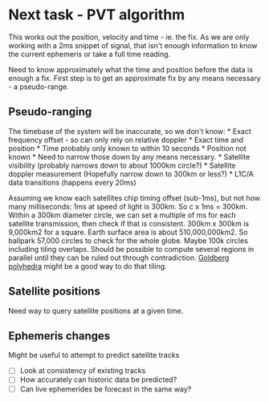 # Next task - PVT algorithm

This works out the position, velocity and time - ie. the fix. As we are only
working with a 2ms snippet of signal, that isn't enough information to know the
current ephemeris or take a full time reading.

Need to know approximately what the time and position before the data is enough
a fix. First step is to get an approximate fix by any means necessary - a
pseudo-range.

## Pseudo-ranging

The timebase of the system will be inaccurate, so we don't know:
    * Exact frequency offset - so can only rely on relative doppler
    * Exact time and position
      * Time probably only known to within 10 seconds
      * Position not known
      * Need to narrow those down by any means necessary.
        * Satellite visibility (probably narrows down to about 1000km circle?)
        * Satellite doppler measurement (Hopefully narrow down to 300km or less?)
        * L1C/A data transitions (happens every 20ms)

Assuming we know each satellites chip timing offset (sub-1ms), but not how many milliseconds:
1ms at speed of light is 300km. So c x 1ms = 300km. Within a 300km diameter
circle, we can set a multiple of ms for each satellite transmission, then check
if that is consistent. 300km x 300km is 9,000km2 for a square. Earth surface
area is about 510,000,000km2. So ballpark 57,000 circles to check for the whole
globe. Maybe 100k circles including tiling overlaps. Should be possible to
compute several regions in parallel until they can be ruled out through
contradiction. [Goldberg polyhedra](https://en.wikipedia.org/wiki/Goldberg_polyhedron) might be a good way to do that tiling.


## Satellite positions

Need way to query satellite positions at a given time.

## Ephemeris changes

Might be useful to attempt to predict satellite tracks

  * [ ] Look at consistency of existing tracks
  * [ ] How accurately can historic data be predicted?
  * [ ] Can live ephemerides be forecast in the same way?
